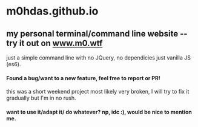# m0hdas.github.io
my personal terminal/command line website -- try it out on www.m0.wtf
---
just a simple command line with no JQuery, no dependicies just vanilla JS (es6).

#### Found a bug/want to a new feature, feel free to report or PR!
this was a short weekend project most likely very broken, I will try to fix it gradually but I'm in no rush.

#### want to use it/adapt it/ do whatever? np, idc :), would be nice to mention me.

